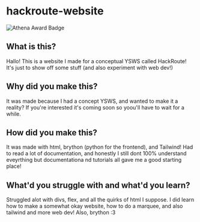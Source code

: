 # hackroute-website

![Athena Award Badge](https://img.shields.io/endpoint?url=https%3A%2F%2Faward.athena.hackclub.com%2Fapi%2Fbadge)

## What is this?

Hallo! This is a website I made for a conceptual YSWS called HackRoute! It's just to show off some stuff (and also experiment with web dev!)

## Why did you make this?

It was made because I had a concept YSWS, and wanted to make it a reality? If you're interested it's coming soon so yoou'll have to wait for a while.

## How did you make this?

It was made with html, brython (python for the frontend), and Tailwind! Had to read a lot of documentation, and honestly I still dont 100% understand eveyrthing but documentationa nd tutorials all gave me a good starting place!

## What'd you struggle with and what'd you learn?

Struggled alot with divs, flex, and all the quirks of html I suppose. I did learn how to make a somewhat okay website, how to do a marquee, and also tailwind and more web dev! Also, brython :3




